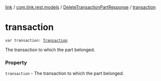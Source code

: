 [link](../../index.md) / [com.tink.rest.models](../index.md) / [DeleteTransactionPartResponse](index.md) / [transaction](./transaction.md)

# transaction

`var transaction: `[`Transaction`](../-transaction/index.md)

The transaction to which the part belonged.

### Property

`transaction` - The transaction to which the part belonged.